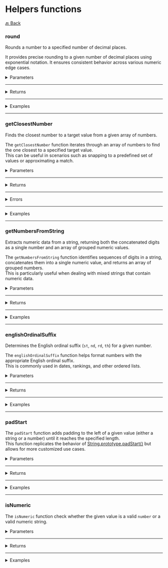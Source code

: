 # Helpers functions

[🔙 Back](../../README.md)

### round

Rounds a number to a specified number of decimal places.

It provides precise rounding to a given number of decimal places using exponential notation. It ensures consistent behavior across various numeric edge cases.

<details>

<summary style="cursor:pointer">Parameters</summary>

| Parameter | Type     | Description |
|-----------|----------|-------------|
| `number`  | `number` | The numeric value to round. Must be a finite number. |
| `places`  | `number` | (Optional) The number of decimal places to retain. Defaults to 0 (no decimal places). |

</details>

---

<details>

<summary style="cursor:pointer">Returns</summary>

Type: `number`

The rounded numeric value.

</details>

---

<details>

<summary style="cursor:pointer">Examples</summary>

###### Importing the function

```ts
import { round } from '@alessiofrittoli/math-utils'
// or
import { round } from '@alessiofrittoli/math-utils/helpers'
```

---

###### Round to No Decimal Places (Default)

```ts
round( 4.20 )
// Output: 4
round( 4.56 )
// Output: 5
```

---

###### Round to Specific Decimal Places

```ts
round( 4.19789, 2 )
// Output: 4.20
```

---

###### Round Negative Numbers

```ts
round( -3.14159, 3 )
// Output: -3.142
```

---

###### Round Large Numbers

```ts
round( 123456.789, 1 )
// Output: 123456.8
```

</details>

---

### getClosestNumber

Finds the closest number to a target value from a given array of numbers.

The `getClosestNumber` function iterates through an array of numbers to find the one closest to a specified target value.\
This can be useful in scenarios such as snapping to a predefined set of values or approximating a match.

<details>

<summary style="cursor:pointer">Parameters</summary>

| Parameter  | Type       | Description |
|------------|------------|-------------|
| `haystack` | `number[]` | An array of numbers to search through. |
|            |            | Can be empty, in which case the function defaults to returning 0. |
|            |            | If all elements are invalid or missing, it returns 0. |
| `needle`   | `number`   | The target number to find the closest match for. Must be a finite number. |

</details>

---

<details>

<summary style="cursor:pointer">Returns</summary>

Type: `number`

The number from the array that is closest to the target value (`needle`).

`Errors`
This function does not throw errors for invalid inputs like an empty array; it gracefully returns 0 by default.\
However, it expects both haystack and needle to be valid numeric types.

</details>

---

<details>

<summary style="cursor:pointer">Errors</summary>

This function does not throw errors for invalid inputs like an empty array; it gracefully returns 0 by default.\
However, it expects both haystack and needle to be valid numeric types.

</details>

---

<details>

<summary style="cursor:pointer">Examples</summary>

###### Importing the function

```ts
import { getClosestNumber } from '@alessiofrittoli/math-utils'
// or
import { getClosestNumber } from '@alessiofrittoli/math-utils/helpers'
```

---

###### Basic Usage

```ts
getClosestNumber( [ 1, 5, 10, 20 ], 7 )
// Output: 5
```

---

###### Exact Match

```ts
getClosestNumber( [ 3, 7, 15 ], 7 )
// Output: 7
```

---

###### Empty Array

```ts
getClosestNumber( [], 10 )
// Output: 0
```

---

###### Negative Numbers

```ts
getClosestNumber( [ -10, -5, 0, 5 ], -7 )
// Output: -5
```

---

###### Equidistant Numbers

When the target number (`needle`) is equidistant from multiple numbers in the array (`haystack`), the "true" closest number could philosophically be considered _both_ or an _indeterminate state_. However, for practical and technical reasons, this function will return the first closest number found in the array.

```ts
getClosestNumber( [ -1, 1 ], 0 )
// Output: -1
// Explanation: Both -1 and 1 are equidistant from 0, but -1 is returned because it appears first in the array.

getClosestNumber( [ 1, -1 ], 0 )
// Output: 1
// Explanation: Both 1 and -1 are equidistant from 0, but 1 is returned because it appears first in the array.
```

</details>

---

### getNumbersFromString

Extracts numeric data from a string, returning both the concatenated digits as a single number and an array of grouped numeric values.

The `getNumbersFromString` function identifies sequences of digits in a string, concatenates them into a single numeric value, and returns an array of grouped numbers.\
This is particularly useful when dealing with mixed strings that contain numeric data.

<details>

<summary style="cursor:pointer">Parameters</summary>

| Parameter | Type     | Description |
|-----------|----------|-------------|
| `string`  | `string` | The input string to process. |
|           |          | May contain any combination of letters, digits, symbols, or whitespace. |
|           |          | If no digits are found, the function returns `null` for both elements of the tuple. |

</details>

---

<details>

<summary style="cursor:pointer">Returns</summary>

Type: `readonly [number | null, number[] | null]`

A tuple containing:

- `number | null`: A single concatenated number from all digit groups, or `null` if no digits are found.
- `number[] | null`: An array of grouped numbers, or `null` if no digits are found.

</details>

---

<details>

<summary style="cursor:pointer">Examples</summary>

###### Importing the function

```ts
import { getNumbersFromString } from '@alessiofrittoli/math-utils'
// or
import { getNumbersFromString } from '@alessiofrittoli/math-utils/helpers'
```

---

###### Basic Extraction

```ts
getNumbersFromString( 'abc123xyz456' )
// Output: [ 123456, [ 123, 456 ] ]
```

---

###### No Digits in String

```ts
getNumbersFromString( 'Hello World!' )
// Output: [ null, null ]
```

---

###### Single Number in String

```ts
getNumbersFromString( 'Price: 99€' )
// Output: [ 99, [ 99 ] ]
```

---

###### Empty String

```ts
getNumbersFromString( '' )
// Output: [ null, null ]
```

---

###### Complex String with Symbols

```ts
getNumbersFromString( 'Order #123-456. Delivery in 7 days.' )
// Output: [ 1234567, [ 123, 456, 7 ] ]
```

</details>

---

### englishOrdinalSuffix

Determines the English ordinal suffix (`st`, `nd`, `rd`, `th`) for a given number.

The `englishOrdinalSuffix` function helps format numbers with the appropriate English ordinal suffix.\
This is commonly used in dates, rankings, and other ordered lists.

<details>

<summary style="cursor:pointer">Parameters</summary>

| Parameter | Type     | Description |
|-----------|----------|-------------|
| `number`  | `number` | The number for which to retrieve the ordinal suffix. |
|           |          | Should be a positive integer. |
|           |          | The function correctly handles special cases like 11, 12, and 13. |

</details>

---

<details>

<summary style="cursor:pointer">Returns</summary>

Type: `string`

The English ordinal suffix for the given number ('st', 'nd', 'rd', or 'th').

</details>

---

<details>

<summary style="cursor:pointer">Examples</summary>

###### Importing the function

```ts
import { englishOrdinalSuffix } from '@alessiofrittoli/math-utils'
// or
import { englishOrdinalSuffix } from '@alessiofrittoli/math-utils/helpers'
```

---

###### Basic Usage

```ts
englishOrdinalSuffix( 1 )   // Output: 'st'
englishOrdinalSuffix( 2 )   // Output: 'nd'
englishOrdinalSuffix( 3 )   // Output: 'rd'
englishOrdinalSuffix( 4 )   // Output: 'th'
englishOrdinalSuffix( 21 )  // Output: 'st'
englishOrdinalSuffix( 22 )  // Output: 'nd'
englishOrdinalSuffix( 33 )  // Output: 'rd'
englishOrdinalSuffix( 44 )  // Output: 'th'
```

---

###### Special Cases

```ts
englishOrdinalSuffix( 11 )  // Output: 'th'
englishOrdinalSuffix( 12 )  // Output: 'th'
englishOrdinalSuffix( 13 )  // Output: 'th'
```

---

###### Larger Numbers

```ts
englishOrdinalSuffix( 101 ) // Output: 'st'
englishOrdinalSuffix( 112 ) // Output: 'th'
englishOrdinalSuffix( 122 ) // Output: 'nd'
englishOrdinalSuffix( 123 ) // Output: 'rd'
```

</details>

---

### padStart

The `padStart` function adds padding to the left of a given value (either a string or a number) until it reaches the specified length.\
This function replicates the behavior of [String.prototype.padStart()](https://developer.mozilla.org/en-US/docs/Web/JavaScript/Reference/Global_Objects/String/padStart) but allows for more customized use cases.

<details>

<summary style="cursor:pointer">Parameters</summary>

| Parameter   | Type               | Default | Description                                               |
|-------------|--------------------|---------| ----------------------------------------------------------|
| `value`     | `string \| number` | -       | The value to pad with the given character.                |
| `maxLength` | `number`           | -       | The desired length of the resulting string. If value is already this length or longer, no padding is applied. |
| `character` | `number`           | `"0"`   | (Optional) The character used for padding. |

</details>

---

<details>

<summary style="cursor:pointer">Returns</summary>

Type: `string`

The padded string if value is shorter than `maxLength`; otherwise, the original `value` converted to a string.

</details>

---

<details>

<summary style="cursor:pointer">Examples</summary>

###### Importing the function

```ts
import { padStart } from '@alessiofrittoli/math-utils'
// or
import { padStart } from '@alessiofrittoli/math-utils/helpers'
```

---

###### Padding a Short Number

```ts
console.log( padStart( 5, 3 ) )
// Outputs: "005"
```

---

###### No Padding Needed

```ts
console.log( padStart( 123, 3 ) )
// Outputs: "123"
```

---

###### Larger Numbers

```ts
console.log( padStart( 123456, 5 ) )
// Outputs: "123456"
```

---

###### Using custom character

```ts
console.log( padStart( 7, 3, '+' ) )
// Outputs: "++7"
```

</details>

---

### isNumeric

The `isNumeric` function check whether the given value is a valid `number` or a valid numeric string.

<details>

<summary style="cursor:pointer">Parameters</summary>

| Parameter | Type               | Description         |
|-----------|--------------------| --------------------|
| `value`   | `string \| number` | The value to check. |

</details>

---

<details>

<summary style="cursor:pointer">Returns</summary>

Type: `boolean`

- `true`: if the the given value is a valid number or a valid numeric string.
- `false`: otherwise.

</details>

---

<details>

<summary style="cursor:pointer">Examples</summary>

###### Importing the function

```ts
import { isNumeric } from '@alessiofrittoli/math-utils'
// or
import { isNumeric } from '@alessiofrittoli/math-utils/helpers'
```

---

###### Checking strings

```ts
console.log( isNumeric( '12345' ) )
// Outputs: `true`

console.log( isNumeric( 'invalid numeric string 12345' ) )
// Outputs: `false`
```

---

###### Checking numbers

```ts
console.log( isNumeric( 12345 ) )
// Outputs: `true`

console.log( isNumeric( Number( 'NaN' ) ) )
// Outputs: `false`
```

</details>